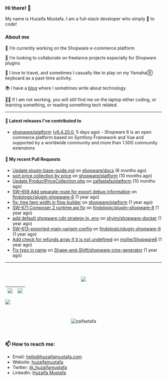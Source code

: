 ### Hi there! 👋

My name is Huzaifa Mustafa. I am a full-stack developer who simply :blue_heart: to code!

### About me 

🔭 I’m currently working on the Shopware e-commerce platform

:briefcase: I’m looking to collaborate on freelance projects especially for Shopware plugins

:musical_keyboard: I love to travel, and sometimes I casually like to play on my YamahaⓇ keyboard as a past-time activity. 

:books: I have a [blog](https://blog.huzaifamustafa.com) where I sometimes write about technology.

:man_technologist: If I am not working, you will still find me on the laptop either coding, or learning something, or reading something tech related. 

----

#### 🔭 Latest releases I've contributed to

- [shopware/platform](https://github.com/shopware/platform) ([v6.4.20.0](https://github.com/shopware/platform/releases/tag/v6.4.20.0), 5 days ago) - Shopware 6 is an open commerce platform based on Symfony Framework and Vue and supported by a worldwide community and more than 1.500 community extensions

#### 🔨 My recent Pull Requests

- [Update plugin-base-guide.md](https://github.com/shopware/docs/pull/660) on [shopware/docs](https://github.com/shopware/docs) (6 months ago)
- [sort price collection by price](https://github.com/shopware/platform/pull/2442) on [shopware/platform](https://github.com/shopware/platform) (10 months ago)
- [Update ProductPriceCollection.php](https://github.com/zaifastafa/platform/pull/1) on [zaifastafa/platform](https://github.com/zaifastafa/platform) (10 months ago)
- [SW-659 Add separate route for export debug information](https://github.com/findologic/plugin-shopware-6/pull/253) on [findologic/plugin-shopware-6](https://github.com/findologic/plugin-shopware-6) (1 year ago)
- [fix: tree item width in flow builder](https://github.com/shopware/platform/pull/2325) on [shopware/platform](https://github.com/shopware/platform) (1 year ago)
- [SW-671 Composer 2 runtime api fix](https://github.com/findologic/plugin-shopware-6/pull/239) on [findologic/plugin-shopware-6](https://github.com/findologic/plugin-shopware-6) (1 year ago)
- [add default shopware cdn strategy in .env](https://github.com/shyim/shopware-docker/pull/138) on [shyim/shopware-docker](https://github.com/shyim/shopware-docker) (1 year ago)
- [SW-613-exported-main-variant-config](https://github.com/findologic/plugin-shopware-6/pull/233) on [findologic/plugin-shopware-6](https://github.com/findologic/plugin-shopware-6) (1 year ago)
- [Add check for refunds array if it is not undefined](https://github.com/mollie/Shopware6/pull/222) on [mollie/Shopware6](https://github.com/mollie/Shopware6) (1 year ago)
- [Fix typo in name](https://github.com/Shape-and-Shift/shopware-cms-generator/pull/1) on [Shape-and-Shift/shopware-cms-generator](https://github.com/Shape-and-Shift/shopware-cms-generator) (1 year ago)
----

<br>
<p align="center">
<img src="https://github-readme-streak-stats.herokuapp.com/?user=zaifastafa&count_private=true&layout=compact">
</p>


|![](https://github-readme-stats.vercel.app/api?username=zaifastafa&&show_icons=true&count_private=true)|![](https://github-readme-stats.vercel.app/api/top-langs/?username=zaifastafa&layout=compact)|
|-|-|

![](https://activity-graph.herokuapp.com/graph?username=zaifastafa&count_private=true)

<br>
<p align="center"><p align="center"> <img src="https://komarev.com/ghpvc/?username=zaifastafa" alt="zaifastafa"/> </p>  </p>
<br>

### 📫 How to reach me:

- Email: hello@huzaifamustafa.com
- Website: [huzaifamustafa](https://huzaifamustafa.com)
- Twitter: [@_huzaifamustafa](https://twitter.com/_huzaifamustafa)
- LinkedIn: [Huzaifa Mustafa](https://www.linkedin.com/in/huzaifa-mustafa/)
